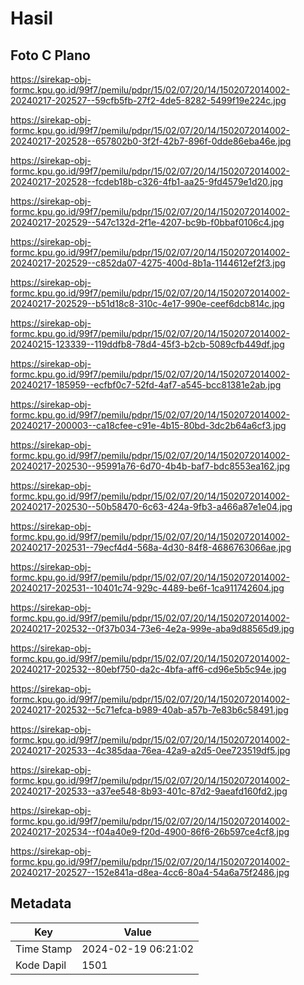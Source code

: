 # Hasil

## Foto C Plano

https://sirekap-obj-formc.kpu.go.id/99f7/pemilu/pdpr/15/02/07/20/14/1502072014002-20240217-202527--59cfb5fb-27f2-4de5-8282-5499f19e224c.jpg

https://sirekap-obj-formc.kpu.go.id/99f7/pemilu/pdpr/15/02/07/20/14/1502072014002-20240217-202528--657802b0-3f2f-42b7-896f-0dde86eba46e.jpg

https://sirekap-obj-formc.kpu.go.id/99f7/pemilu/pdpr/15/02/07/20/14/1502072014002-20240217-202528--fcdeb18b-c326-4fb1-aa25-9fd4579e1d20.jpg

https://sirekap-obj-formc.kpu.go.id/99f7/pemilu/pdpr/15/02/07/20/14/1502072014002-20240217-202529--547c132d-2f1e-4207-bc9b-f0bbaf0106c4.jpg

https://sirekap-obj-formc.kpu.go.id/99f7/pemilu/pdpr/15/02/07/20/14/1502072014002-20240217-202529--c852da07-4275-400d-8b1a-1144612ef2f3.jpg

https://sirekap-obj-formc.kpu.go.id/99f7/pemilu/pdpr/15/02/07/20/14/1502072014002-20240217-202529--b51d18c8-310c-4e17-990e-ceef6dcb814c.jpg

https://sirekap-obj-formc.kpu.go.id/99f7/pemilu/pdpr/15/02/07/20/14/1502072014002-20240215-123339--119ddfb8-78d4-45f3-b2cb-5089cfb449df.jpg

https://sirekap-obj-formc.kpu.go.id/99f7/pemilu/pdpr/15/02/07/20/14/1502072014002-20240217-185959--ecfbf0c7-52fd-4af7-a545-bcc81381e2ab.jpg

https://sirekap-obj-formc.kpu.go.id/99f7/pemilu/pdpr/15/02/07/20/14/1502072014002-20240217-200003--ca18cfee-c91e-4b15-80bd-3dc2b64a6cf3.jpg

https://sirekap-obj-formc.kpu.go.id/99f7/pemilu/pdpr/15/02/07/20/14/1502072014002-20240217-202530--95991a76-6d70-4b4b-baf7-bdc8553ea162.jpg

https://sirekap-obj-formc.kpu.go.id/99f7/pemilu/pdpr/15/02/07/20/14/1502072014002-20240217-202530--50b58470-6c63-424a-9fb3-a466a87e1e04.jpg

https://sirekap-obj-formc.kpu.go.id/99f7/pemilu/pdpr/15/02/07/20/14/1502072014002-20240217-202531--79ecf4d4-568a-4d30-84f8-4686763066ae.jpg

https://sirekap-obj-formc.kpu.go.id/99f7/pemilu/pdpr/15/02/07/20/14/1502072014002-20240217-202531--10401c74-929c-4489-be6f-1ca911742604.jpg

https://sirekap-obj-formc.kpu.go.id/99f7/pemilu/pdpr/15/02/07/20/14/1502072014002-20240217-202532--0f37b034-73e6-4e2a-999e-aba9d88565d9.jpg

https://sirekap-obj-formc.kpu.go.id/99f7/pemilu/pdpr/15/02/07/20/14/1502072014002-20240217-202532--80ebf750-da2c-4bfa-aff6-cd96e5b5c94e.jpg

https://sirekap-obj-formc.kpu.go.id/99f7/pemilu/pdpr/15/02/07/20/14/1502072014002-20240217-202532--5c71efca-b989-40ab-a57b-7e83b6c58491.jpg

https://sirekap-obj-formc.kpu.go.id/99f7/pemilu/pdpr/15/02/07/20/14/1502072014002-20240217-202533--4c385daa-76ea-42a9-a2d5-0ee723519df5.jpg

https://sirekap-obj-formc.kpu.go.id/99f7/pemilu/pdpr/15/02/07/20/14/1502072014002-20240217-202533--a37ee548-8b93-401c-87d2-9aeafd160fd2.jpg

https://sirekap-obj-formc.kpu.go.id/99f7/pemilu/pdpr/15/02/07/20/14/1502072014002-20240217-202534--f04a40e9-f20d-4900-86f6-26b597ce4cf8.jpg

https://sirekap-obj-formc.kpu.go.id/99f7/pemilu/pdpr/15/02/07/20/14/1502072014002-20240217-202527--152e841a-d8ea-4cc6-80a4-54a6a75f2486.jpg


## Metadata

| Key        | Value               |
| ---------- | ------------------- |
| Time Stamp | 2024-02-19 06:21:02 |
| Kode Dapil | 1501                |




